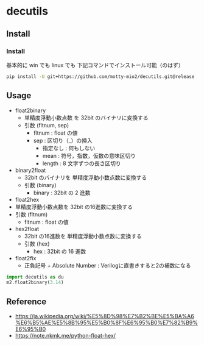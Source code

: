 # decutils
## Install
### Install
基本的に win でも linux でも 下記コマンドでインストール可能（のはず）
```bash 
pip install -U git+https://github.com/motty-mio2/decutils.git@release
```

## Usage
- float2binary
  - 単精度浮動小数点数 を 32bit のバイナリに変換する
  - 引数 (fltnum, sep)
      - fltnum : float の値
      - sep : 区切り（_）の挿入
        - 指定なし : 何もしない
        - mean : 符号，指数，仮数の意味区切り
        - length : 8 文字ずつの長さ区切り
- binary2float
  - 32bit のバイナリを 単精度浮動小数点数に変換する
  - 引数 (binary)
    - binary : 32bit の 2 進数
- float2hex
 - 単精度浮動小数点数を 32bit の16進数に変換する
  - 引数 (fltnum)
      - fltnum : float の値
- hex2float
  - 32bit の16進数を 単精度浮動小数点数に変換する
  - 引数 (hex)
    - hex : 32bit の 16 進数
- float2fix
  - 正負記号 + Absolute Number : Verilogに直書きすると2の補数になる

```python
import decutils as du
m2.float2binary(3.14)
```

## Reference
- https://ja.wikipedia.org/wiki/%E5%8D%98%E7%B2%BE%E5%BA%A6%E6%B5%AE%E5%8B%95%E5%B0%8F%E6%95%B0%E7%82%B9%E6%95%B0
- https://note.nkmk.me/python-float-hex/
